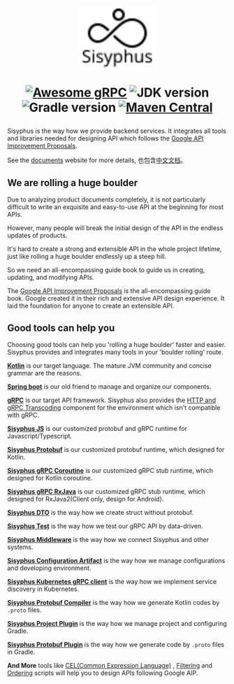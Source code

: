 <h1 align="center">
<p>
<img src="doc/sisyphus_logo_github.svg" width="180px" alt="Sisyphus" />
</p>
<p>
<a href="https://github.com/grpc-ecosystem/awesome-grpc"><img alt="Awesome gRPC" src="https://raw.githubusercontent.com/sindresorhus/awesome/main/media/badge.svg" /></a>
<img src="https://img.shields.io/badge/jdk-17-green?logo=java" alt="JDK version"/>
<img src="https://img.shields.io/badge/gradle-%5E7.5-green?logo=gradle" alt="Gradle version"/>
<a href="https://mvnrepository.com/artifact/com.bybutter.sisyphus/sisyphus-bom"><img src="https://img.shields.io/maven-central/v/com.bybutter.sisyphus/sisyphus-bom" alt="Maven Central"/></a>
</p>
</h1>

Sisyphus is the way how we provide backend services. It integrates all tools and libraries needed for designing API
which follows the [Google API Improvement Proposals](https://aip.bybutter.com).

See the [documents](https://sisyphus.bybutter.com/) website for more details,
也包含[中文文档](https://sisyphus.bybutter.com/zh-Hans/)。

## We are rolling a huge boulder

Due to analyzing product documents completely, it is not particularly difficult to write an exquisite and easy-to-use
API at the beginning for most APIs.

However, many people will break the initial design of the API in the endless updates of products.

It's hard to create a strong and extensible API in the whole project lifetime, just like rolling a huge boulder
endlessly up a steep hill.

So we need an all-encompassing guide book to guide us in creating, updating, and modifying APIs.

The [Google API Improvement Proposals](https://aip.bybutter.com) is the all-encompassing guide book. Google created it
in their rich and extensive API design experience. It laid the foundation for anyone to create an extensible API.

## Good tools can help you

Choosing good tools can help you 'rolling a huge boulder' faster and easier. Sisyphus provides and integrates many tools
in your 'boulder rolling' route.

[**Kotlin**](https://kotlinlang.org/) is our target language. The mature JVM community and concise grammar are the
reasons.

[**Spring boot**](https://spring.io/projects/spring-boot) is our old friend to manage and organize our components.

[**gRPC**](https://grpc.io/) is our target API framework. Sisyphus also provides
the [HTTP and gRPC Transcoding](https://aip.bybutter.com/127) component for the environment which isn't compatible with
gRPC.

[**Sisyphus JS**](https://github.com/ButterCam/sisyphus-js) is our customized protobuf and gRPC runtime for Javascript/Typescript.

[**Sisyphus Protobuf**](/lib/sisyphus-protobuf) is our customized protobuf runtime, which designed for Kotlin.

[**Sisyphus gRPC Coroutine**](/lib/sisyphus-grpc) is our customized gRPC stub runtime, which designed for Kotlin coroutine.

[**Sisyphus gRPC RxJava**](/lib/sisyphus-grpc) is our customized gRPC stub runtime, which designed for RxJava2(Client only, design for Android).

[**Sisyphus DTO**](/lib/sisyphus-dto) is the way how we create struct without protobuf.

[**Sisyphus Test**](/lib/sisyphus-test) is the way how we test our gRPC API by data-driven.

[**Sisyphus Middleware**](/middleware) is the way how we connect Sisyphus and other systems.

[**Sisyphus Configuration Artifact**](/middleware/sisyphus-configuration-artifact) is the way how we manage
configurations and developing environment.

[**Sisyphus Kubernetes gRPC client**](/middleware/sisyphus-grpc-client-kubernetes) is the way how we implement service
discovery in Kubernetes.

[**Sisyphus Protobuf Compiler**](/tools/sisyphus-protoc) is the way how we generate Kotlin codes by `.proto` files.

[**Sisyphus Project Plugin**](/tools/sisyphus-project-gradle-plugin) is the way how we manage project and configuring
Gradle.

[**Sisyphus Protobuf Plugin**](/tools/sisyphus-protobuf-gradle-plugin) is the way how we generate code by `.proto` files
in Gradle.

**And More** tools like [CEL(Common Expression Language)](https://github.com/google/cel-spec)
, [Filtering](https://aip.bybutter.com/160) and [Ordering](https://aip.bybutter.com/132#ordering) scripts will help you
to design APIs following Google AIP.
